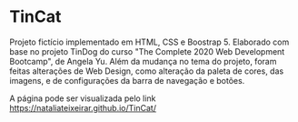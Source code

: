 # TinCat

Projeto fictício implementado em HTML, CSS e Boostrap 5. Elaborado com base no projeto TinDog do curso "The Complete 2020 Web Development Bootcamp", de Angela Yu. Além da mudança no tema do projeto, foram feitas alterações de Web Design, como alteração da paleta de cores, das imagens, e de configurações da barra de navegação e botões.

A página pode ser visualizada pelo link https://nataliateixeirar.github.io/TinCat/
